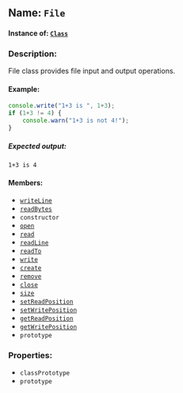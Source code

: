 ## Name: `File`

#### Instance of: [`Class`](Class.md)

### Description:

File class provides file input and output operations.

#### Example:

```js
console.write("1+3 is ", 1+3);
if (1+3 != 4) {
    console.warn("1+3 is not 4!");
}
```

##### Expected output:

```
1+3 is 4
```

#### Members:

- [`writeLine`](File.classPrototype.writeLine.md)
- [`readBytes`](File.classPrototype.readBytes.md)
- `constructor`
- [`open`](File.classPrototype.open.md)
- [`read`](File.classPrototype.read.md)
- [`readLine`](File.classPrototype.readLine.md)
- [`readTo`](File.classPrototype.readTo.md)
- [`write`](File.classPrototype.write.md)
- [`create`](File.classPrototype.create.md)
- [`remove`](File.classPrototype.remove.md)
- [`close`](File.classPrototype.close.md)
- [`size`](File.classPrototype.size.md)
- [`setReadPosition`](File.classPrototype.setReadPosition.md)
- [`setWritePosition`](File.classPrototype.setWritePosition.md)
- [`getReadPosition`](File.classPrototype.getReadPosition.md)
- [`getWritePosition`](File.classPrototype.getWritePosition.md)
- `prototype`


### Properties:

- `classPrototype`
- `prototype`



